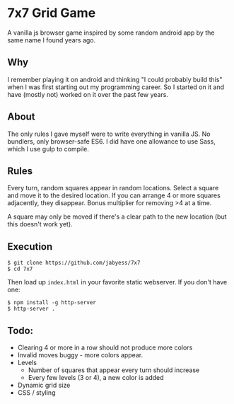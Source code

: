 # 7x7 Grid Game

A vanilla js browser game inspired by some random android app by the same name I
found years ago.

## Why

I remember playing it on android and thinking "I could probably build this" when
I was first starting out my programming career. So I started on it and have
(mostly not) worked on it over the past few years.

## About

The only rules I gave myself were to write everything in vanilla JS. No
bundlers, only browser-safe ES6. I did have one allowance to use Sass, which I use gulp to compile.

## Rules
Every turn, random squares appear in random locations. Select a square and move it to the desired location. If you can arrange 4 or more squares adjacently, they disappear. Bonus multiplier for removing >4 at a time.

A square may only be moved if there's a clear path to the new location (but this doesn't work yet).

## Execution

```
$ git clone https://github.com/jabyess/7x7
$ cd 7x7
```

Then load up `index.html` in your favorite static webserver. If you don't have one:

```
$ npm install -g http-server
$ http-server .
```

## Todo:

* Clearing 4 or more in a row should not produce more colors
* Invalid moves buggy - more colors appear.
* Levels
  * Number of squares that appear every turn should increase
  * Every few levels (3 or 4), a new color is added
* Dynamic grid size
* CSS / styling
